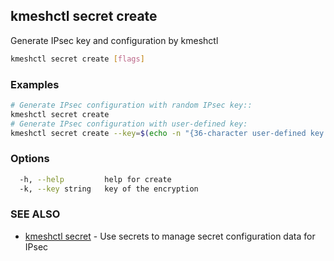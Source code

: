 ## kmeshctl secret create

Generate IPsec key and configuration by kmeshctl

```bash
kmeshctl secret create [flags]
```

### Examples

```bash
# Generate IPsec configuration with random IPsec key:: 
kmeshctl secret create
# Generate IPsec configuration with user-defined key:
kmeshctl secret create --key=$(echo -n "{36-character user-defined key here}" | xxd -p -c 64)"
```

### Options

```bash
  -h, --help         help for create
  -k, --key string   key of the encryption
```

### SEE ALSO

* [kmeshctl secret](kmeshctl_secret.md) - Use secrets to manage secret configuration data for IPsec
